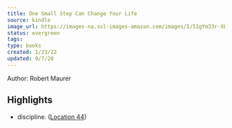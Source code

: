 ```yaml
---
title: One Small Step Can Change Your Life
source: kindle
image_url: https://images-na.ssl-images-amazon.com/images/I/51gYm33r-XL._SL200_.jpg
status: evergreen
tags: 
type: books
created: 1/23/22
updated: 9/7/20
---
```


Author: Robert Maurer

## Highlights
- discipline. ([Location 44](https://readwise.io/to_kindle?action=open&asin=B00GU2RHCG&location=44))
